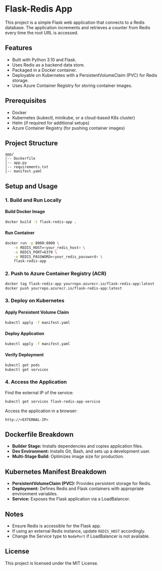 # Flask-Redis App

This project is a simple Flask web application that connects to a Redis database. The application increments and retrieves a counter from Redis every time the root URL is accessed.

## Features
- Built with Python 3.10 and Flask.
- Uses Redis as a backend data store.
- Packaged in a Docker container.
- Deployable on Kubernetes with a PersistentVolumeClaim (PVC) for Redis storage.
- Uses Azure Container Registry for storing container images.

## Prerequisites
- Docker
- Kubernetes (kubectl, minikube, or a cloud-based K8s cluster)
- Helm (if required for additional setups)
- Azure Container Registry (for pushing container images)

## Project Structure
```
app/
│-- Dockerfile
│-- app.py
│-- requirements.txt
│-- manifest.yaml
```

## Setup and Usage

### 1. Build and Run Locally
#### Build Docker Image
```sh
docker build -t flask-redis-app .
```
#### Run Container
```sh
docker run -p 8000:8000 \
    -e REDIS_HOST=<your_redis_host> \
    -e REDIS_PORT=6379 \
    -e REDIS_PASSWORD=<your_redis_password> \
    flask-redis-app
```

### 2. Push to Azure Container Registry (ACR)
```sh
docker tag flask-redis-app yourrepo.azurecr.io/flask-redis-app:latest
docker push yourrepo.azurecr.io/flask-redis-app:latest
```

### 3. Deploy on Kubernetes
#### Apply Persistent Volume Claim
```sh
kubectl apply -f manifest.yaml
```
#### Deploy Application
```sh
kubectl apply -f manifest.yaml
```
#### Verify Deployment
```sh
kubectl get pods
kubectl get services
```

### 4. Access the Application
Find the external IP of the service:
```sh
kubectl get services flask-redis-app-service
```
Access the application in a browser:
```
http://<EXTERNAL-IP>
```

## Dockerfile Breakdown
- **Builder Stage:** Installs dependencies and copies application files.
- **Dev Environment:** Installs Git, Bash, and sets up a development user.
- **Multi-Stage Build:** Optimizes image size for production.

## Kubernetes Manifest Breakdown
- **PersistentVolumeClaim (PVC):** Provides persistent storage for Redis.
- **Deployment:** Defines Redis and Flask containers with appropriate environment variables.
- **Service:** Exposes the Flask application via a LoadBalancer.

## Notes
- Ensure Redis is accessible for the Flask app.
- If using an external Redis instance, update `REDIS_HOST` accordingly.
- Change the Service type to `NodePort` if LoadBalancer is not available.

## License
This project is licensed under the MIT License.

